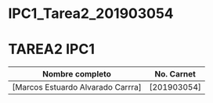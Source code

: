 # IPC1_Tarea2_201903054
# TAREA2 IPC1

| Nombre completo       | No. Carnet           |
| --------------------- | -------------------- |
| [Marcos Estuardo Alvarado Carrra]  | [201903054]|

